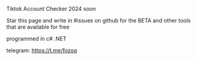 Tiktok Account Checker 2024 soon

Star this page and write in #issues on github for the BETA and other tools that are available for free

programmed in c# .NET


telegram: https://t.me/fozoq
